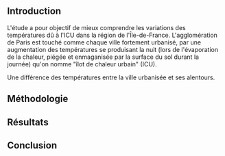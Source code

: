 ## Introduction

L'étude a pour objectif de mieux comprendre les variations des températures dû à l'ICU dans la région de l'Île-de-France. L'agglomération de Paris est touché comme chaque ville fortement urbanisé, par une augmentation des températures se produisant 
la nuit (lors de l'évaporation de la chaleur, piégée et enmaganisée par la surface du sol durant la journée) qu'on nomme "îlot de chaleur urbain" (ICU).

Une différence des températures entre la ville urbanisée et ses alentours.

## Méthodologie


## Résultats


## Conclusion
